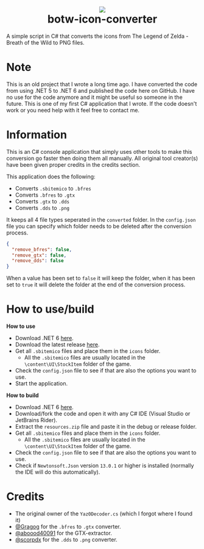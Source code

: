 ﻿<h1 align="center">
  <img src='https://cdn.shogunate.tools/assets/logo/png/Almighty_Shogun_Stars_Thick_Small.png'>
  <br>botw-icon-converter</br>
</h1>

A simple script in C# that converts the icons from The Legend of Zelda - Breath of the Wild to PNG files.

# Note
This is an old project that I wrote a long time ago. I have converted the code from using .NET 5 to .NET 6 and published the code here on GitHub. I have no use for the code anymore and it might be useful so someone in the future. This is one of my first C# application that I wrote. If the code doesn't work or you need help with it feel free to contact me.

# Information
This is an C# console application that simply uses other tools to make this conversion go faster then doing them all manually. All original tool creator(s) have been given proper credits in the credits section.

This application does the following:
- Converts `.sbitemico` to `.bfres`
- Converts `.bfres` to `.gtx`
- Converts `.gtx` to `.dds`
- Converts `.dds` to `.png`

It keeps all 4 file types seperated in the `converted` folder. In the `config.json` file you can specify which folder needs to be deleted after the conversion process.

```json
{
  "remove_bfres": false,
  "remove_gtx": false,
  "remove_dds": false
}
```

When a value has been set to `false` it will keep the folder, when it has been set to `true` it will delete the folder at the end of the conversion process.

# How to use/build
**How to use**
- Download .NET 6 [here](//dotnet.microsoft.com/download/dotnet/6.0).
- Download the latest release [here](//github.com/Almighty-Shogun/botw-icon-converter/releases/latest).
- Get all `.sbitemico` files and place them in the `icons` folder.
    - All the `.sbitemico` files are usually located in the `\content\UI\StockItem` folder of the game.
- Check the `config.json` file to see if that are also the options you want to use.
- Start the application.

**How to build**
- Download .NET 6 [here](//dotnet.microsoft.com/download/dotnet/6.0).
- Download/fork the code and open it with any C# IDE (Visual Studio or JetBrains Rider).
- Extract the `resources.zip` file and paste it in the debug or release folder.
- Get all `.sbitemico` files and place them in the `icons` folder.
    - All the `.sbitemico` files are usually located in the `\content\UI\StockItem` folder of the game.
- Check the `config.json` file to see if that are also the options you want to use.
- Check if `Newtonsoft.Json` version `13.0.1` or higher is installed (normally the IDE will do this automatically).

# Credits
- The original owner of the `Yaz0Decoder.cs` (which I forgot where I found it)
- [@Gragog](//github.com/Gragog) for the `.bfres` to `.gtx` converter.
- [@aboood40091](//github.com/aboood40091) for the GTX-extractor.
- [@scorpdx](//github.com/scorpdx) for the `.dds` to `.png` converter.
